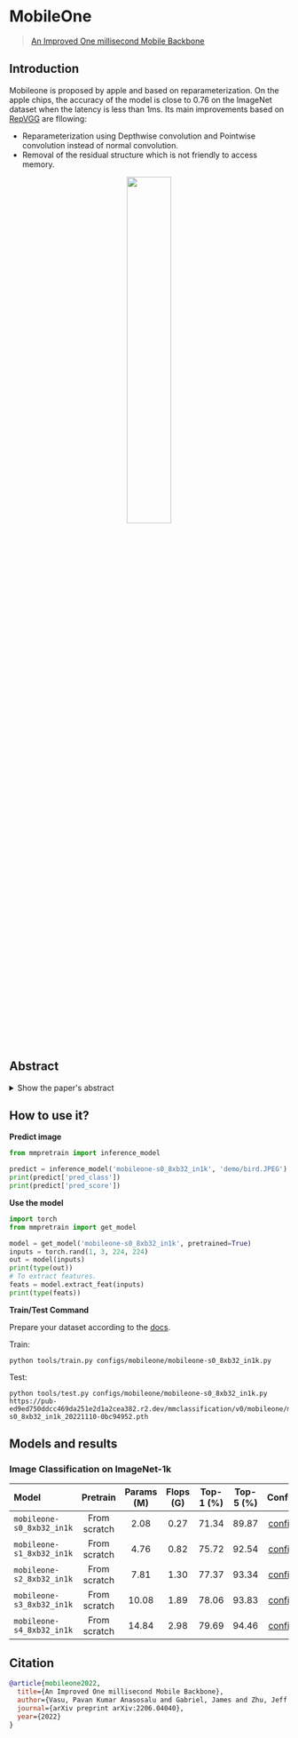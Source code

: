 # MobileOne

> [An Improved One millisecond Mobile Backbone](https://arxiv.org/abs/2206.04040)

<!-- [ALGORITHM] -->

## Introduction

Mobileone is proposed by apple and based on reparameterization. On the apple chips, the accuracy of the model is close to 0.76 on the ImageNet dataset when the latency is less than 1ms. Its main improvements based on [RepVGG](../repvgg) are fllowing:

- Reparameterization using Depthwise convolution and Pointwise convolution instead of normal convolution.
- Removal of the residual structure which is not friendly to access memory.

<div align=center>
<img src="https://user-images.githubusercontent.com/18586273/183552452-74657532-f461-48f7-9aa7-c23f006cdb07.png" width="40%"/>
</div>

## Abstract

<details>

<summary>Show the paper's abstract</summary>

<br>
Efficient neural network backbones for mobile devices are often optimized for metrics such as FLOPs or parameter count. However, these metrics may not correlate well with latency of the network when deployed on a mobile device. Therefore, we perform extensive analysis of different metrics by deploying several mobile-friendly networks on a mobile device. We identify and analyze architectural and optimization bottlenecks in recent efficient neural networks and provide ways to mitigate these bottlenecks. To this end, we design an efficient backbone MobileOne, with variants achieving an inference time under 1 ms on an iPhone12 with 75.9% top-1 accuracy on ImageNet. We show that MobileOne achieves state-of-the-art performance within the efficient architectures while being many times faster on mobile. Our best model obtains similar performance on ImageNet as MobileFormer while being 38x faster. Our model obtains 2.3% better top-1 accuracy on ImageNet than EfficientNet at similar latency. Furthermore, we show that our model generalizes to multiple tasks - image classification, object detection, and semantic segmentation with significant improvements in latency and accuracy as compared to existing efficient architectures when deployed on a mobile device.
</br>

</details>

## How to use it?

<!-- [TABS-BEGIN] -->

**Predict image**

```python
from mmpretrain import inference_model

predict = inference_model('mobileone-s0_8xb32_in1k', 'demo/bird.JPEG')
print(predict['pred_class'])
print(predict['pred_score'])
```

**Use the model**

```python
import torch
from mmpretrain import get_model

model = get_model('mobileone-s0_8xb32_in1k', pretrained=True)
inputs = torch.rand(1, 3, 224, 224)
out = model(inputs)
print(type(out))
# To extract features.
feats = model.extract_feat(inputs)
print(type(feats))
```

**Train/Test Command**

Prepare your dataset according to the [docs](https://mmpretrain.readthedocs.io/en/latest/user_guides/dataset_prepare.html#prepare-dataset).

Train:

```shell
python tools/train.py configs/mobileone/mobileone-s0_8xb32_in1k.py
```

Test:

```shell
python tools/test.py configs/mobileone/mobileone-s0_8xb32_in1k.py https://pub-ed9ed750ddcc469da251e2d1a2cea382.r2.dev/mmclassification/v0/mobileone/mobileone-s0_8xb32_in1k_20221110-0bc94952.pth
```

<!-- [TABS-END] -->

## Models and results

### Image Classification on ImageNet-1k

| Model                     |   Pretrain   | Params (M) | Flops (G) | Top-1 (%) | Top-5 (%) |                Config                |                                          Download                                          |
| :------------------------ | :----------: | :--------: | :-------: | :-------: | :-------: | :----------------------------------: | :----------------------------------------------------------------------------------------: |
| `mobileone-s0_8xb32_in1k` | From scratch |    2.08    |   0.27    |   71.34   |   89.87   | [config](mobileone-s0_8xb32_in1k.py) | [model](https://pub-ed9ed750ddcc469da251e2d1a2cea382.r2.dev/mmclassification/v0/mobileone/mobileone-s0_8xb32_in1k_20221110-0bc94952.pth) \| [log](https://pub-ed9ed750ddcc469da251e2d1a2cea382.r2.dev/mmclassification/v0/mobileone/mobileone-s0_8xb32_in1k_20221110-0bc94952.json) |
| `mobileone-s1_8xb32_in1k` | From scratch |    4.76    |   0.82    |   75.72   |   92.54   | [config](mobileone-s1_8xb32_in1k.py) | [model](https://pub-ed9ed750ddcc469da251e2d1a2cea382.r2.dev/mmclassification/v0/mobileone/mobileone-s1_8xb32_in1k_20221110-ceeef467.pth) \| [log](https://pub-ed9ed750ddcc469da251e2d1a2cea382.r2.dev/mmclassification/v0/mobileone/mobileone-s1_8xb32_in1k_20221110-ceeef467.json) |
| `mobileone-s2_8xb32_in1k` | From scratch |    7.81    |   1.30    |   77.37   |   93.34   | [config](mobileone-s2_8xb32_in1k.py) | [model](https://pub-ed9ed750ddcc469da251e2d1a2cea382.r2.dev/mmclassification/v0/mobileone/mobileone-s2_8xb32_in1k_20221110-9c7ecb97.pth) \| [log](https://pub-ed9ed750ddcc469da251e2d1a2cea382.r2.dev/mmclassification/v0/mobileone/mobileone-s2_8xb32_in1k_20221110-9c7ecb97.json) |
| `mobileone-s3_8xb32_in1k` | From scratch |   10.08    |   1.89    |   78.06   |   93.83   | [config](mobileone-s3_8xb32_in1k.py) | [model](https://pub-ed9ed750ddcc469da251e2d1a2cea382.r2.dev/mmclassification/v0/mobileone/mobileone-s3_8xb32_in1k_20221110-c95eb3bf.pth) \| [log](https://pub-ed9ed750ddcc469da251e2d1a2cea382.r2.dev/mmclassification/v0/mobileone/mobileone-s3_8xb32_in1k_20221110-c95eb3bf.json) |
| `mobileone-s4_8xb32_in1k` | From scratch |   14.84    |   2.98    |   79.69   |   94.46   | [config](mobileone-s4_8xb32_in1k.py) | [model](https://pub-ed9ed750ddcc469da251e2d1a2cea382.r2.dev/mmclassification/v0/mobileone/mobileone-s4_8xb32_in1k_20221110-28d888cb.pth) \| [log](https://pub-ed9ed750ddcc469da251e2d1a2cea382.r2.dev/mmclassification/v0/mobileone/mobileone-s4_8xb32_in1k_20221110-28d888cb.json) |

## Citation

```bibtex
@article{mobileone2022,
  title={An Improved One millisecond Mobile Backbone},
  author={Vasu, Pavan Kumar Anasosalu and Gabriel, James and Zhu, Jeff and Tuzel, Oncel and Ranjan, Anurag},
  journal={arXiv preprint arXiv:2206.04040},
  year={2022}
}
```
